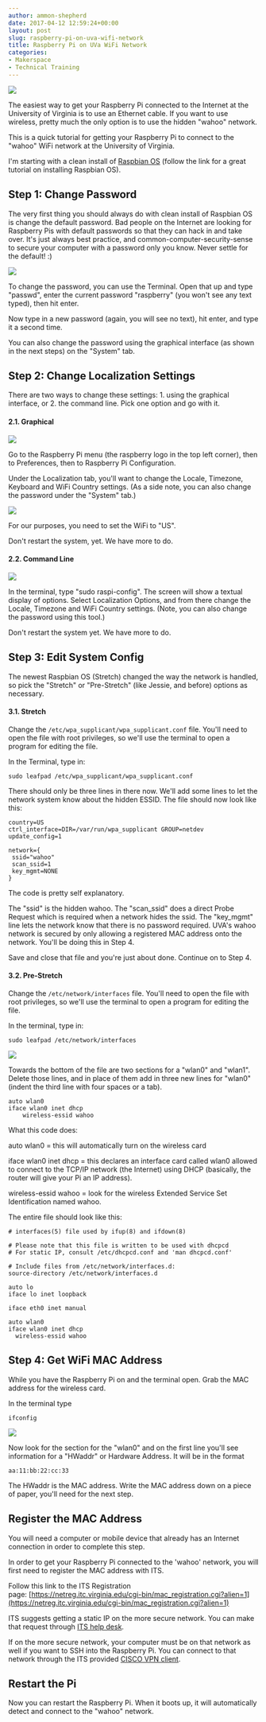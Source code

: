 ```yaml
---
author: ammon-shepherd
date: 2017-04-12 12:59:24+00:00
layout: post
slug: raspberry-pi-on-uva-wifi-network
title: Raspberry Pi on UVa WiFi Network
categories:
- Makerspace
- Technical Training
---
```


![](http://static.scholarslab.org/wp-content/uploads/2017/04/raspberry-pi-logo-254x300.png)

The easiest way to get your Raspberry Pi connected to the Internet at the University of Virginia is to use an Ethernet cable. If you want to use wireless, pretty much the only option is to use the hidden "wahoo" network.

This is a quick tutorial for getting your Raspberry Pi to connect to the "wahoo" WiFi network at the University of Virginia.

I'm starting with a clean install of [Raspbian OS](https://www.raspberrypi.org/downloads/raspbian/) (follow the link for a great tutorial on installing Raspbian OS).



## Step 1: Change Password


The very first thing you should always do with clean install of Raspbian OS is change the default password. Bad people on the Internet are looking for Raspberry Pis with default passwords so that they can hack in and take over. It's just always best practice, and common-computer-security-sense to secure your computer with a password only you know. Never settle for the default! :)

![](http://static.scholarslab.org/wp-content/uploads/2017/04/2017-04-11-134736_1824x984_scrot-1024x552.png)

To change the password, you can use the Terminal. Open that up and type "passwd", enter the current password "raspberry" (you won't see any text typed), then hit enter.

Now type in a new password (again, you will see no text), hit enter, and type it a second time.

You can also change the password using the graphical interface (as shown in the next steps) on the "System" tab.




## Step 2: Change Localization Settings


There are two ways to change these settings: 1. using the graphical interface, or 2. the command line. Pick one option and go with it.


#### 2.1. Graphical


![](http://static.scholarslab.org/wp-content/uploads/2017/04/2017-04-11-135248_1824x984_scrot-1024x552.png)

Go to the Raspberry Pi menu (the raspberry logo in the top left corner), then to Preferences, then to Raspberry Pi Configuration.

Under the Localization tab, you'll want to change the Locale, Timezone, Keyboard and WiFi Country settings. (As a side note, you can also change the password under the "System" tab.)

![](http://static.scholarslab.org/wp-content/uploads/2017/04/2017-04-11-142809_1824x984_scrot-1024x552.png)

For our purposes, you need to set the WiFi to "US".

Don't restart the system, yet. We have more to do.



#### 2.2. Command Line


![](http://static.scholarslab.org/wp-content/uploads/2017/04/2017-04-11-143004_1824x984_scrot-1024x552.png)

In the terminal, type "sudo raspi-config". The screen will show a textual display of options. Select Localization Options, and from there change the Locale, Timezone and WiFi Country settings. (Note, you can also change the password using this tool.)

Don't restart the system yet. We have more to do.





## Step 3: Edit System Config


The newest Raspbian OS (Stretch) changed the way the network is handled, so pick the "Stretch" or "Pre-Stretch" (like Jessie, and before) options as necessary.



#### 3.1. Stretch


Change the ```/etc/wpa_supplicant/wpa_supplicant.conf``` file. You'll need to open the file with root privileges, so we'll use the terminal to open a program for editing the file.

In the Terminal, type in:

```sudo leafpad /etc/wpa_supplicant/wpa_supplicant.conf```

There should only be three lines in there now. We'll add some lines to let the network system know about the hidden ESSID. The file should now look like this:

```
country=US
ctrl_interface=DIR=/var/run/wpa_supplicant GROUP=netdev
update_config=1

network={
 ssid="wahoo"
 scan_ssid=1
 key_mgmt=NONE
}
```

The code is pretty self explanatory. 

The "ssid" is the hidden wahoo.
The "scan_ssid" does a direct Probe Request which is required when a network hides the ssid.
The "key_mgmt" line lets the network know that there is no password required. UVA's wahoo network is secured by only allowing a registered MAC address onto the network. You'll be doing this in Step 4.

Save and close that file and you're just about done. Continue on to Step 4.



#### 3.2. Pre-Stretch


Change the ```/etc/network/interfaces``` file. You'll need to open the file with root privileges, so we'll use the terminal to open a program for editing the file.

In the terminal, type in:

```sudo leafpad /etc/network/interfaces```

![](http://static.scholarslab.org/wp-content/uploads/2017/04/2017-05-09-101958_1824x984_scrot-1024x552.png)

Towards the bottom of the file are two sections for a "wlan0" and "wlan1". Delete those lines, and in place of them add in three new lines for "wlan0" (indent the third line with four spaces or a tab).

```
auto wlan0
iface wlan0 inet dhcp
    wireless-essid wahoo
```

What this code does:

auto wlan0 = this will automatically turn on the wireless card

iface wlan0 inet dhcp = this declares an interface card called wlan0 allowed to connect to the TCP/IP network (the Internet) using DHCP (basically, the router will give your Pi an IP address).

wireless-essid wahoo = look for the wireless Extended Service Set Identification named wahoo.

The entire file should look like this:

```
# interfaces(5) file used by ifup(8) and ifdown(8)

# Please note that this file is written to be used with dhcpcd
# For static IP, consult /etc/dhcpcd.conf and 'man dhcpcd.conf'

# Include files from /etc/network/interfaces.d:
source-directory /etc/network/interfaces.d

auto lo
iface lo inet loopback

iface eth0 inet manual

auto wlan0
iface wlan0 inet dhcp
  wireless-essid wahoo
```




## Step 4: Get WiFi MAC Address


While you have the Raspberry Pi on and the terminal open. Grab the MAC address for the wireless card.

In the terminal type

```ifconfig```

![](http://static.scholarslab.org/wp-content/uploads/2017/04/2017-05-09-103046_1824x984_scrot-1024x552.png)

Now look for the section for the "wlan0" and on the first line you'll see information for a "HWaddr" or Hardware Address. It will be in the format

```aa:11:bb:22:cc:33```

The HWaddr is the MAC address. Write the MAC address down on a piece of paper, you'll need for the next step.




## Register the MAC Address


You will need a computer or mobile device that already has an Internet connection in order to complete this step.

In order to get your Raspberry Pi connected to the 'wahoo' network, you will first need to register the MAC address with ITS.

Follow this link to the ITS Registration page: [https://netreg.itc.virginia.edu/cgi-bin/mac_registration.cgi?alien=1](https://netreg.itc.virginia.edu/cgi-bin/mac_registration.cgi?alien=1)

ITS suggests getting a static IP on the more secure network. You can make that request through [ITS help desk](http://its.virginia.edu/helpdesk/).

If on the more secure network, your computer must be on that network as well if you want to SSH into the Raspberry Pi. You can connect to that network through the ITS provided [CISCO VPN client](http://its.virginia.edu/vpn/).




## Restart the Pi


Now you can restart the Raspberry Pi. When it boots up, it will automatically detect and connect to the "wahoo" network.
